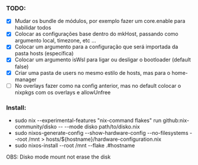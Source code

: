 ### TODO:

- [x] Mudar os bundle de módulos, por exemplo fazer um core.enable para habilidar todos
- [x] Colocar as configurações base dentro do mkHost, passando como argumento local, timezone, etc ...
- [x] Colocar um argumento para a configuração que será importada da pasta hosts (específica)
- [x] Colocar um argumento isWsl para ligar ou desligar o bootloader (default false)
- [X] Criar uma pasta de users no mesmo estilo de hosts, mas para o home-manager
- [ ] No overlays fazer como na config anterior, mas no default colocar o nixpkgs com os overlays e allowUnfree

### Install:

- sudo nix --experimental-features "nix-command flakes" run github:nix-community/disko -- --mode disko path/to/disko.nix
- sudo nixos-generate-config --show-hardware-config --no-filesystems --root /mnt > hosts/${hostname}/hardware-configuration.nix
- sudo nixos-install --root /mnt --flake .#hostname

OBS: Disko mode mount not erase the disk
